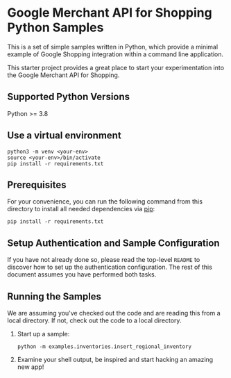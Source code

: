 # Google Merchant API for Shopping Python Samples

This is a set of simple samples written in Python, which provide a minimal
example of Google Shopping integration within a command line application.

This starter project provides a great place to start your experimentation into
the Google Merchant API for Shopping.

## Supported Python Versions

Python >= 3.8

## Use a virtual environment
```
python3 -m venv <your-env>
source <your-env>/bin/activate
pip install -r requirements.txt
```

## Prerequisites

For your convenience, you can run the following command from this directory to
install all needed dependencies via [pip](https://pip.pypa.io/):

    pip install -r requirements.txt

## Setup Authentication and Sample Configuration

If you have not already done so, please read the top-level `README` to discover
how to set up the authentication configuration. The rest
of this document assumes you have performed both tasks.

## Running the Samples

We are assuming you've checked out the code and are reading this from a local
directory. If not, check out the code to a local directory.

1.  Start up a sample:

        python -m examples.inventories.insert_regional_inventory

1.  Examine your shell output, be inspired and start hacking an amazing new app!
